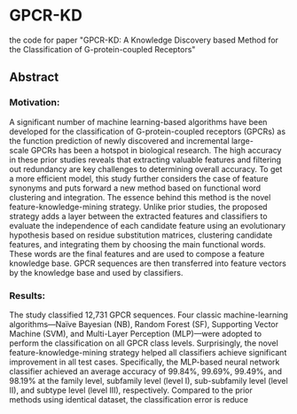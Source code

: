 # GPCR-KD
the code for paper "GPCR-KD: A Knowledge Discovery based Method for the Classification of G-protein-coupled Receptors"

## Abstract
### Motivation: 
A significant number of machine learning-based algorithms have been developed for the classification of G-protein-coupled receptors (GPCRs) as the function prediction of newly discovered and incremental large-scale GPCRs has been a hotspot in biological research. The high accuracy in these prior studies reveals that extracting valuable features and filtering out redundancy are key challenges to determining overall accuracy. To get a more efficient model, this study further considers the case of feature synonyms and puts forward a new method based on functional word clustering and integration. The essence behind this method is the novel feature-knowledge-mining strategy. Unlike prior studies, the proposed strategy adds a layer between the extracted features and classifiers to evaluate the independence of each candidate feature using an evolutionary hypothesis based on residue substitution matrices, clustering candidate features, and integrating them by choosing the main functional words. These words are the final features and are used to compose a feature knowledge base. GPCR sequences are then transferred into feature vectors by the knowledge base and used by classifiers. 
### Results: 
The study classified 12,731 GPCR sequences. Four classic machine-learning algorithms—Naïve Bayesian (NB), Random Forest (SF), Supporting Vector Machine (SVM), and Multi-Layer Perception (MLP)—were adopted to perform the classification on all GPCR class levels. Surprisingly, the novel feature-knowledge-mining strategy helped all classifiers achieve significant improvement in all test cases. Specifically, the MLP-based neural network classifier achieved an average accuracy of 99.84%, 99.69%, 99.49%, and 98.19% at the family level, subfamily level (level I), sub-subfamily level (level II), and subtype level (level III), respectively. Compared to the prior methods using identical dataset, the classification error is reduce
